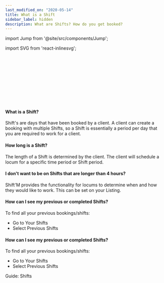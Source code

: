 ```yaml
---
last_modified_on: "2020-05-14"
title: What is a Shift
sidebar_label: hidden
description: What are Shifts? How do you get booked?
---
```


import Jump from '@site/src/components/Jump';

import SVG from 'react-inlinesvg';

<SVG src="/img/shutterstock_1746423416-min.svg" />

#### What is a Shift?
Shift's are days that have been booked by a client. A client can create a booking with multiple Shifts, so a Shift is essentially a period per day that you are required to work for a client.

#### How long is a Shift?
The length of a Shift is determined by the client. The client will schedule a locum for a specific time period or Shift period.

#### I don't want to be on Shifts that are longer than 4 hours?
Shift'M provides the functionality for locums to determine when and how they would like to work. This can be set on your Listing.

#### How can I see my previous or completed Shifts?
To find all your previous bookings/shifts:

* Go to Your Shifts
* Select Previous Shifts

#### How can I see my previous or completed Shifts?
To find all your previous bookings/shifts:

* Go to Your Shifts
* Select Previous Shifts

<Jump to="/guides/advanced/bookings/">Guide: Shifts</Jump>
